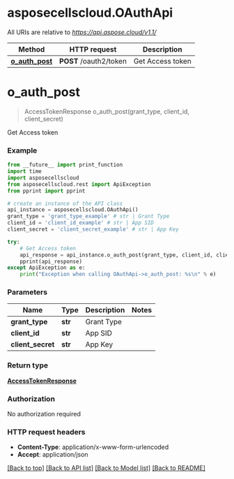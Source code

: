 # asposecellscloud.OAuthApi

All URIs are relative to *https://api.aspose.cloud/v1.1/*

Method | HTTP request | Description
------------- | ------------- | -------------
[**o_auth_post**](OAuthApi.md#o_auth_post) | **POST** /oauth2/token | Get Access token


# **o_auth_post**
> AccessTokenResponse o_auth_post(grant_type, client_id, client_secret)

Get Access token

### Example 
```python
from __future__ import print_function
import time
import asposecellscloud
from asposecellscloud.rest import ApiException
from pprint import pprint

# create an instance of the API class
api_instance = asposecellscloud.OAuthApi()
grant_type = 'grant_type_example' # str | Grant Type
client_id = 'client_id_example' # str | App SID
client_secret = 'client_secret_example' # str | App Key

try: 
    # Get Access token
    api_response = api_instance.o_auth_post(grant_type, client_id, client_secret)
    pprint(api_response)
except ApiException as e:
    print("Exception when calling OAuthApi->o_auth_post: %s\n" % e)
```

### Parameters

Name | Type | Description  | Notes
------------- | ------------- | ------------- | -------------
 **grant_type** | **str**| Grant Type | 
 **client_id** | **str**| App SID | 
 **client_secret** | **str**| App Key | 

### Return type

[**AccessTokenResponse**](AccessTokenResponse.md)

### Authorization

No authorization required

### HTTP request headers

 - **Content-Type**: application/x-www-form-urlencoded
 - **Accept**: application/json

[[Back to top]](#) [[Back to API list]](../README.md#documentation-for-api-endpoints) [[Back to Model list]](../README.md#documentation-for-models) [[Back to README]](../README.md)

